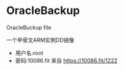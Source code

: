 # OracleBackup
OracleBuckup file

一个甲骨文ARM实例DD镜像
- 用户名:root
- 密码:10086.fit
来自 https://10086.fit/1222
